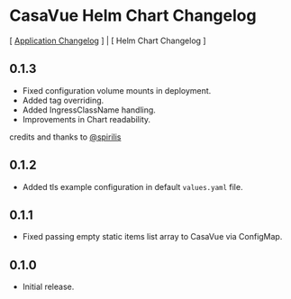 # CasaVue Helm Chart Changelog

[ [Application Changelog](../../CHANGELOG.md) ] | [ Helm Chart Changelog ]

## 0.1.3
- Fixed configuration volume mounts in deployment.
- Added tag overriding.
- Added IngressClassName handling.
- Improvements in Chart readability.
  
credits and thanks to [@spirilis](https://github.com/spirilis)

## 0.1.2
- Added tls example configuration in default `values.yaml` file.

## 0.1.1
- Fixed passing empty static items list array to CasaVue via ConfigMap.

## 0.1.0
- Initial release.
